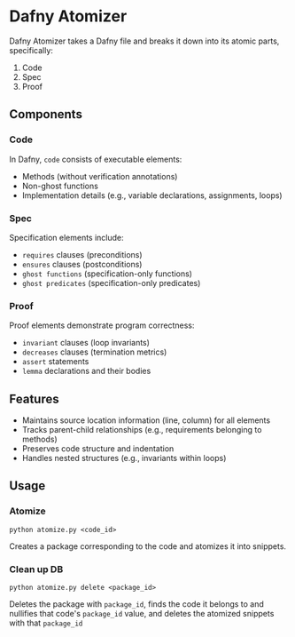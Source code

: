 # Dafny Atomizer

Dafny Atomizer takes a Dafny file and breaks it down into its atomic parts, specifically:

1. Code
1. Spec
1. Proof

## Components

### Code
In Dafny, `code` consists of executable elements:
- Methods (without verification annotations)
- Non-ghost functions
- Implementation details (e.g., variable declarations, assignments, loops)

### Spec
Specification elements include:
- `requires` clauses (preconditions)
- `ensures` clauses (postconditions)
- `ghost functions` (specification-only functions)
- `ghost predicates` (specification-only predicates)

### Proof
Proof elements demonstrate program correctness:
- `invariant` clauses (loop invariants) 
- `decreases` clauses (termination metrics)
- `assert` statements
- `lemma` declarations and their bodies

## Features
- Maintains source location information (line, column) for all elements
- Tracks parent-child relationships (e.g., requirements belonging to methods)
- Preserves code structure and indentation
- Handles nested structures (e.g., invariants within loops)

## Usage

### Atomize
```base
python atomize.py <code_id>
```

Creates a package corresponding to the code and atomizes it into snippets.

### Clean up DB
```base
python atomize.py delete <package_id>
```

Deletes the package with `package_id`, finds the code it belongs to and nullifies that code's `package_id` value, and deletes the atomized snippets with that `package_id`

